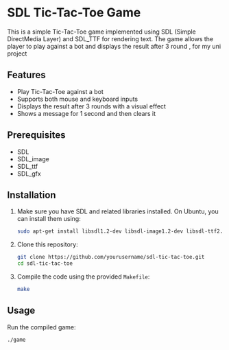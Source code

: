 # SDL Tic-Tac-Toe Game

This is a simple Tic-Tac-Toe game implemented using SDL (Simple DirectMedia Layer) and SDL_TTF for rendering text. The game allows the player to play against a bot and displays the result after 3 round , for my uni project 

## Features

- Play Tic-Tac-Toe against a bot
- Supports both mouse and keyboard inputs
- Displays the result after 3 rounds with a visual effect
- Shows a message for 1 second and then clears it

## Prerequisites

- SDL
- SDL_image
- SDL_ttf
- SDL_gfx

## Installation

1. Make sure you have SDL and related libraries installed. On Ubuntu, you can install them using:
    ```bash
    sudo apt-get install libsdl1.2-dev libsdl-image1.2-dev libsdl-ttf2.0-dev libsdl-gfx1.2-dev
    ```

2. Clone this repository:
    ```bash
    git clone https://github.com/yourusername/sdl-tic-tac-toe.git
    cd sdl-tic-tac-toe
    ```

3. Compile the code using the provided `Makefile`:
    ```bash
    make
    ```

## Usage

Run the compiled game:
```bash
./game
